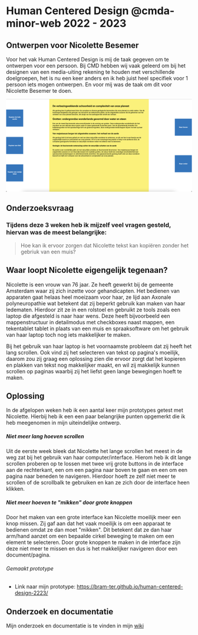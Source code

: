 # Human Centered Design @cmda-minor-web 2022 - 2023

## Ontwerpen voor Nicolette Besemer

Voor het vak Human Centered Design is mij de taak gegeven om te ontwerpen voor een persoon. Bij CMD hebben wij vaak geleerd om bij het designen van een media-uiting rekening te houden met verschillende doelgroepen, het is nu een keer anders en ik heb juist heel specifiek voor 1 persoon iets mogen ontwerpen. En voor mij was de taak om dit voor Nicolette Besemer te doen.

<img src="./assets/screenshot_website.png" alt="image van mijn gemaakte website">

## Onderzoeksvraag
### Tijdens deze 3 weken heb ik mijzelf veel vragen gesteld, hiervan was de meest belangrijke:
> Hoe kan ik ervoor zorgen dat Nicolette tekst kan kopiëren zonder het gebriuk van een muis?

## Waar loopt Nicolette eigengelijk tegenaan?

Nicolette is een vrouw van 76 jaar. Ze heeft gewerkt bij de gemeente Amsterdam waar zij zich inzette voor gehandicapten. Het bedienen van apparaten gaat helaas heel moeizaam voor haar, ze lijd aan Axonale polyneuropathie wat betekent dat zij beperkt gebruik kan maken van haar ledematen. Hierdoor zit ze in een rolstoel en gebruikt ze tools zoals een laptop die afgesteld is naar haar wens. Deze heeft bijvoorbeeld een mappenstructuur in detailmodus met checkboxes naast mappen, een tekentablet tablet in plaats van een muis en spraaksoftware om het gebruik van haar laptop toch nog iets makkelijker te maken. 

Bij het gebruik van haar laptop is het voornaamste probleem dat zij heeft het lang scrollen. Ook vind zij het selecteren van tekst op pagina's moeilijk, daarom zou zij graag een oplossing zien die ervoor zorgt dat het kopieren en plakken van tekst nog makkelijker maakt, en wil zij makkelijk kunnen scrollen op paginas waarbij zij het liefst geen lange bewegingen hoeft te maken.

## Oplossing

In de afgelopen weken heb ik een aantal keer mijn prototypes getest met Nicolette. Hierbij heb ik een een paar belangrijke punten opgemerkt die ik heb meegenomen in mijn uiteindelijke ontwerp.

##### Niet meer lang hoeven scrollen
Uit de eerste week bleek dat Nicolette het lange scrollen het meest in de weg zat bij het gebruik van haar computer/interface. Hierom heb ik dit lange scrollen proberen op te lossen met twee vrij grote buttons in de interface aan de rechterkant, een om een pagina naar boven te gaan en een om een pagina naar beneden te navigeren. Hierdoor hoeft ze zelf niet meer te scrollen of de scrollbalk te gebruiken en kan ze zich door de interface heen klikken.

##### Niet meer hoeven te "mikken" door grote knoppen
Door het maken van een grote interface kan Nicolette moeilijk meer een knop missen. Zij gaf aan dat het vaak moeilijk is om een apparaat te bedienen omdat ze dan moet "mikken". Dit betekent dat ze dan haar arm/hand aanzet om een bepaalde cirkel beweging te maken om een element te selecteren. Door grote knoppen te maken in de interface zijn deze niet meer te missen en dus is het makkelijker navigeren door een document/pagina.

###### Gemaakt prototype

- Link naar mijn prototype: https://bram-ter.github.io/human-centered-design-2223/

## Onderzoek en documentatie

Mijn onderzoek en documentatie is te vinden in mijn [wiki](https://github.com/Bram-ter/human-centered-design-2223/wiki)
